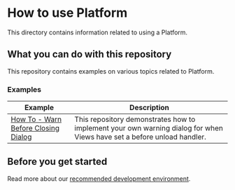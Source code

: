 # How to use Platform

This directory contains information related to using a Platform.

## What you can do with this repository

This repository contains examples on various topics related to Platform.

### Examples

| Example                                                              | Description                                                                                                            |
| -------------------------------------------------------------------- | ---------------------------------------------------------------------------------------------------------------------- |
| [How To - Warn Before Closing Dialog](./warn-before-closing-dialog/) | This repository demonstrates how to implement your own warning dialog for when Views have set a before unload handler. |

## Before you get started

Read more about our [recommended development environment](https://developers.openfin.co/of-docs/docs/set-up-your-dev-environment).
